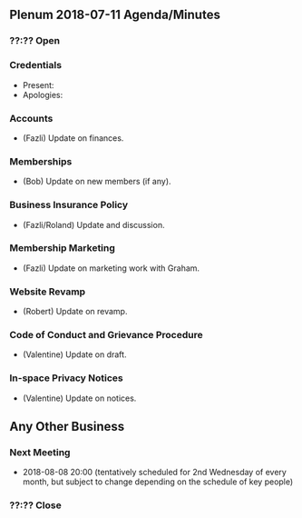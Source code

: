 ## Plenum 2018-07-11 Agenda/Minutes

### ??:?? Open

### Credentials
- Present:
- Apologies:

### Accounts
- (Fazli) Update on finances.

### Memberships
- (Bob) Update on new members (if any).

### Business Insurance Policy
- (Fazli/Roland) Update and discussion.

### Membership Marketing
- (Fazli) Update on marketing work with Graham.

### Website Revamp
- (Robert) Update on revamp.

### Code of Conduct and Grievance Procedure
- (Valentine) Update on draft.

### In-space Privacy Notices
- (Valentine) Update on notices.

## Any Other Business

### Next Meeting
- 2018-08-08 20:00 (tentatively scheduled for 2nd Wednesday of every month, but subject to change depending on the schedule of key people)

### ??:?? Close
